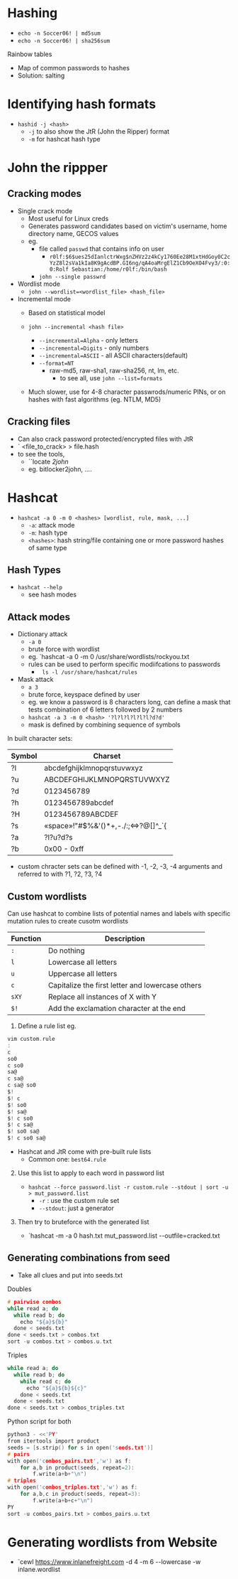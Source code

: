 
# Hashing
- `echo -n Soccer06! | md5sum`
- `echo -n Soccer06! | sha256sum`

Rainbow tables
- Map  of common passwords to hashes
- Solution: salting


# Identifying hash formats
- `hashid -j <hash>`
	- `-j` to also show the JtR (John the Ripper) format
	- `-m` for hashcat hash type

# John the rippper

## Cracking modes
- Single crack mode
	- Most useful for Linux creds
	- Generates password candidates based on victim's username, home directory name, GECOS values
	- eg. 
		- file called `passwd` that contains info on user
			- `r0lf:$6$ues25dIanlctrWxg$nZHVz2z4kCy1760Ee28M1xtHdGoy0C2cYzZ8l2sVa1kIa8K9gAcdBP.GI6ng/qA4oaMrgElZ1Cb9OeXO4Fvy3/:0:0:Rolf Sebastian:/home/r0lf:/bin/bash`
		- `john --single passwrd`
- Wordlist mode
	- `john --wordlist=<wordlist_file> <hash_file>`
- Incremental mode
	- Based on statistical model
	- `john --incremental <hash file>`
		- `--incremental=Alpha` - only letters
		- `--incremental=Digits` - only numbers
		- `--incremental=ASCII` - all ASCII characters(default)
		- `--format=NT`
			- raw-md5, raw-sha1, raw-sha256, nt, lm, etc.
				- to see all, use `john --list=formats`
	
	- Much slower, use for 4-8 character passwrods/numeric PINs, or on hashes with fast algorithms (eg. NTLM, MD5)

## Cracking files
- Can also crack password protected/encrypted files with JtR
- `<tool> <file_to_crack> > file.hash
- to see the tools,
	- ``locate *2john*
	- eg. bitlocker2john, ....


# Hashcat
- `hashcat -a 0 -m 0 <hashes> [wordlist, rule, mask, ...]`
	- `-a`: attack mode
	- `-m`: hash type
	- `<hashes>`: hash string/file containing one or more password hashes of same type

## Hash Types
- `hashcat --help`
	- see hash modes

## Attack modes
- Dictionary attack
	- `-a 0`
	- brute force with wordlist
	- eg. `hashcat -a 0 -m 0 <hash> /usr/share/wordlists/rockyou.txt
	- rules can be used to perform specific modiifcations to passwords
		- ` ls -l /usr/share/hashcat/rules`
- Mask attack
	-  `a 3`
	- brute force, keyspace defined by user
	- eg. we know a password is 8 characters long, can define a mask that tests combination of 6 letters followed by 2 numbers
	- `hashcat -a 3 -m 0 <hash> '?l?l?l?l?l?l?d?d'`
	- mask is defined by combining sequence of symbols

In built character sets:

| Symbol | Charset                             |
| ------ | ----------------------------------- |
| ?l     | abcdefghijklmnopqrstuvwxyz          |
| ?u     | ABCDEFGHIJKLMNOPQRSTUVWXYZ          |
| ?d     | 0123456789                          |
| ?h     | 0123456789abcdef                    |
| ?H     | 0123456789ABCDEF                    |
| ?s     | «space»!"#$%&'()*+,-./:;<=>?@[]^_`{ |
| ?a     | ?l?u?d?s                            |
| ?b     | 0x00 - 0xff                         |
- custom chracter sets can be defined with -1, -2, -3, -4 arguments and referred to with ?1, ?2, ?3, ?4

## Custom wordlists
Can use hashcat to combine lists of potential names and labels with specific mutation rules to create cusotm wordlists

|**Function**|**Description**|
|---|---|
|`:`|Do nothing|
|`l`|Lowercase all letters|
|`u`|Uppercase all letters|
|`c`|Capitalize the first letter and lowercase others|
|`sXY`|Replace all instances of X with Y|
|`$!`|Add the exclamation character at the end|

1. Define a rule list
eg.
```c
vim custom.rule
:
c
so0
c so0
sa@
c sa@
c sa@ so0
$!
$! c
$! so0
$! sa@
$! c so0
$! c sa@
$! so0 sa@
$! c so0 sa@
```
- Hashcat and JtR come with pre-built rule lists
	- Common one: `best64.rule
`
2. Use this list to apply to each word in password list
	- `hashcat --force password.list -r custom.rule --stdout | sort -u > mut_password.list`
		- `-r` : use the custom rule set
		- `--stdout`: just a generator

3. Then try to bruteforce with the generated list
	- `hashcat -m <mode> -a 0 hash.txt mut_password.list  --outfile=cracked.txt


## Generating combinations from seed
- Take all clues and put into seeds.txt

Doubles
```c
# pairwise combos
while read a; do
  while read b; do
    echo "${a}${b}"
  done < seeds.txt
done < seeds.txt > combos.txt
sort -u combos.txt > combos.u.txt
```

Triples
```c
while read a; do
  while read b; do
    while read c; do
      echo "${a}${b}${c}"
    done < seeds.txt
  done < seeds.txt
done < seeds.txt > combos_triples.txt

```

Python script for both
```c
python3 - <<'PY'
from itertools import product
seeds = [s.strip() for s in open('seeds.txt')]
# pairs
with open('combos_pairs.txt','w') as f:
    for a,b in product(seeds, repeat=2):
        f.write(a+b+"\n")
# triples
with open('combos_triples.txt','w') as f:
    for a,b,c in product(seeds, repeat=3):
        f.write(a+b+c+"\n")
PY
sort -u combos_pairs.txt > combos_pairs.u.txt

```
# Generating wordlists from Website
- `cewl https://www.inlanefreight.com -d 4 -m 6 --lowercase -w inlane.wordlist